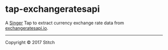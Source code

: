 # tap-exchangeratesapi

A [Singer](https://singer.io) Tap to extract currency exchange rate
data from [exchangeratesapi.io](http://exchangeratesapi.io).

---

Copyright &copy; 2017 Stitch
